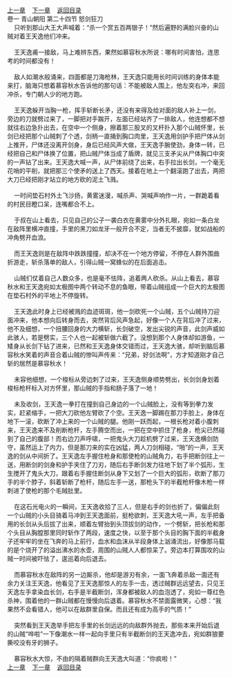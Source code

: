 
[上一章](https://github.com/xiaominghe2014/spider_book/blob/master/book/缺月梧桐/第24章.md)&nbsp;&nbsp;&nbsp;&nbsp;[下一章](https://github.com/xiaominghe2014/spider_book/blob/master/book/缺月梧桐/第26章.md)&nbsp;&nbsp;&nbsp;&nbsp;[返回目录](https://github.com/xiaominghe2014/spider_book/blob/master/book/缺月梧桐/README.md)
<br />卷一 青山朝阳 第二十四节 怒剑狂刀<br />&nbsp;&nbsp;&nbsp;&nbsp;只听到那山大王大声喊着：“杀一个赏五百两银子！”然后遍野的满脸兴奋的山贼对着王天逸他们冲来。<br /><br />&nbsp;&nbsp;&nbsp;&nbsp;王天逸甫一接敌，马上难辨东西，果然如慕容秋水所说：哪有时间害怕，连思考的时间都没有！<br /><br />&nbsp;&nbsp;&nbsp;&nbsp;敌人如潮水般涌来，四面都是刀海枪林，王天逸只能用长时间训练的身体本能来打，脑海只想着慕容秋水告诉他的那句话：不能被敌人围上，他左突右冲，来回冲杀，专门朝人少的地方跑。<br /><br />&nbsp;&nbsp;&nbsp;&nbsp;王天逸躲开当胸一枪，挥手斩断长矛，还没有来得及给对面的敌人补上一剑，旁边的刀就劈过来了，一脚把对手踹开，左面已经站齐了一排敌人，他连想都不想就往右边急扑出去，在空中一个侧身，擦着那三股叉的叉杆扑入那个山贼怀里，长剑已经把那个山贼刺了个透，剑柄一直捅到胸口肉里，王天逸用剑护手把尸体从剑上推开，尸体还没离开剑身，身后已经风声大做，王天逸手腕使劲，身体一转，已经把自己和尸体换了位置，把山贼尸体当成了盾牌，就见三支矛尖从尸体胸口中突的一声钻了出来。王天逸大喊一声，从尸体前绕了出来，右手拉出长剑，一个毫无花哨的平削，就把那三个使矛的送上了西天。接着在地上一个翻滚跑了出去，两把大刀已经把刚才站立的地方砍的泥土飞溅。<br /><br />&nbsp;&nbsp;&nbsp;&nbsp;一时间垫石村外土飞沙扬，黄雾迷漫，喊杀声、哭喊声响作一片，一群跪着看的村民目瞪口呆，连嘴都合不上。<br /><br />&nbsp;&nbsp;&nbsp;&nbsp;于叔在山上看去，只见自己的公子一袭白衣在黄雾中分外扎眼，宛如一条白龙在敌阵里横冲直撞，手里的黑刀如龙牙一般开合不定，当者无不披靡，犹如战船的冲角劈开血浪。<br /><br />&nbsp;&nbsp;&nbsp;&nbsp;而王天逸则是在敌阵中跌跌撞撞，却决不在一个地方停留，不停在人群外围曲折游走，斩杀落单的敌人，引得山贼一窝蜂似的在后面追击。<br /><br />&nbsp;&nbsp;&nbsp;&nbsp;山贼们仗着自己人数众多，也是毫不怯阵，追着两人砍杀。从山上看去，慕容秋水和王天逸宛如太极图中两个转动不息的鱼眼，带着山贼组成一个巨大的太极图在垫石村外的平地上不停旋转。<br /><br />&nbsp;&nbsp;&nbsp;&nbsp;王天逸此时身上已经被溅的血迹斑斑，他一剑砍死一个山贼，五个山贼持刀迎面冲来，他本想向后转身而去，突然背后风声急起，好像一个人在背后冲了过来，他不及细想，一个扭腰回身的大力横斩，长剑破空，发出尖锐的声音，此剑声威如此骇人，若是劈实，三个人也一起被斩做六截了。没想到那个人身体却如游鱼，一矮身从长剑下钻了进来，已然和王天逸身体交错而过，王天逸大骇，却听到脑后慕容秋水笑着的声音合着山贼的惨叫声传来：“兄弟，好剑法啊”，方才知道刚才自己斩的居然是慕容秋水！<br /><br />&nbsp;&nbsp;&nbsp;&nbsp;未容他细想，一个梭标从旁边刺了过来，王天逸侧身顺势劈出，长剑剑身划着梭标枪杆标入对方怀里，那山贼的手指和肠子落了一地！<br /><br />&nbsp;&nbsp;&nbsp;&nbsp;未及收剑，王天逸一拳打在撞到自己身边的一个山贼脸上，没有等到拳力发实，赶紧缩手，一把大刀砍他左臂砍了个空。王天逸一脚踢在那刀手脸上，身体在地下一滚，砍断了冲上来的一个山贼的腿。他刚一跃而起，一根长枪对着小腹刺来，王天逸来不及削断枪杆，左手腾空而出，一把在空中抓住了枪身，枪尖已然碰到了自己的腹部！而右边刀声呼啸，一把鬼头大刀趁机劈了过来，王天逸横剑防守，虽然运上了内力，但是那刀来的实在凶猛，两人刀剑相碰，“啪”的一声，王天逸的剑从中间折了。王天逸左手握住枪身和那使枪的山贼角力，右手把断剑往上一送，用断剑的剑身和护手夹住了刀刃，随后右手断剑发力往地下划了半个弧形，生生搅开了鬼头大刀，跟着右手握住断剑从身下又划了一个巨大的弧形，砍断了那刀手的半个脖子，斜着斩断了枪杆，随后左手一送，那枪头下的半截枪杆像木枪一样刺进了使枪的那个毛贼肚里。<br /><br />&nbsp;&nbsp;&nbsp;&nbsp;在这石光电火的一瞬间，王天逸收拾了三人，但是右手的剑也折了，偏偏此刻一个山贼的小头目骑着马冲到王天逸面前，挺枪欲刺，王天逸大吼一声，左手把备用的长剑从头后拔了出来，顺着左臂抬到头顶拔剑的动作，一个劈斩，把长枪和那个头目从胸膛那里同时斩作了两段，速度之快，以至于那个头目的胸下面的半截身子还牢牢的坐在飞奔的马上前行，血水和血沫从半段身体上汹涌流出，好像那马载的是个烧开了的溢出沸水的水壶，周围的山贼人人都惊呆了。旁边本打算围攻的山贼一时间被吓怯了，逡巡着向后退去。<br /><br />&nbsp;&nbsp;&nbsp;&nbsp;而慕容秋水在敌阵的另一边厮杀，他却是游刃有余，一面飞奔着杀敌一面还有余力关注王天逸，他看见了王天逸那惊人的左手一击，透过贼群远远望去，只见王天逸左手拿染血长剑，右手是半截断剑，浑身都被敌人的血泡透了，宛如一尊红色杀神，围着他的一群山贼都在慢慢向后退着。慕容秋水不禁面露微笑，心想：“我果然不会看错人，他可以在敌群里自保。而且还有成为高手的气质！”<br /><br />&nbsp;&nbsp;&nbsp;&nbsp;突然看到王天逸举手把左手里的长剑远远的向敌群外抛去，那些本来开始后退的山贼“哗啦”一下像潮水一样一起向手里只有半截断剑的王天逸冲去，宛如群狼要撕咬没有牙的狮子。<br /><br />&nbsp;&nbsp;&nbsp;&nbsp;慕容秋水大惊，不由的隔着贼群向王天逸大叫道：“你疯啦！” <br />
[上一章](https://github.com/xiaominghe2014/spider_book/blob/master/book/缺月梧桐/第24章.md)&nbsp;&nbsp;&nbsp;&nbsp;[下一章](https://github.com/xiaominghe2014/spider_book/blob/master/book/缺月梧桐/第26章.md)&nbsp;&nbsp;&nbsp;&nbsp;[返回目录](https://github.com/xiaominghe2014/spider_book/blob/master/book/缺月梧桐/README.md)
